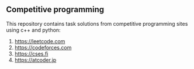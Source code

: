 ## Competitive programming

This repository contains task solutions from competitive programming sites using c++ and python: 
1. https://leetcode.com
2. https://codeforces.com
3. https://cses.fi
4. https://atcoder.jp
